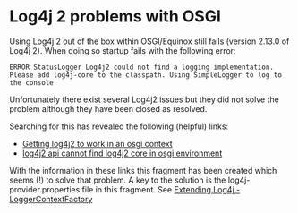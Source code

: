 Log4j 2 problems with OSGI
==========================

Using Log4j 2 out of the box within OSGI/Equinox still fails (version 2.13.0 of Log4j 2).
When doing so startup fails with the following error:

    ERROR StatusLogger Log4j2 could not find a logging implementation. Please add log4j-core to the classpath. Using SimpleLogger to log to the console

Unfortunately there exist several Log4j2 issues but they did not solve the problem although they have been closed as resolved.

Searching for this has revealed the following (helpful) links:  
* [Getting log4j2 to work in an osgi context](https://craftsmen.nl/getting-log4j2-to-work-in-an-osgi-context/)
* [log4j2 api cannot find log4j2 core in osgi environment](https://stackoverflow.com/questions/30045873/log4j2-api-cannot-find-log4j2-core-in-osgi-environment)

With the information in these links this fragment has been created which seems (!) to solve that problem.
A key to the solution is the log4j-provider.properties file in this fragment. See [Extending Log4j - LoggerContextFactory](https://logging.apache.org/log4j/log4j-2.3/manual/extending.html)
